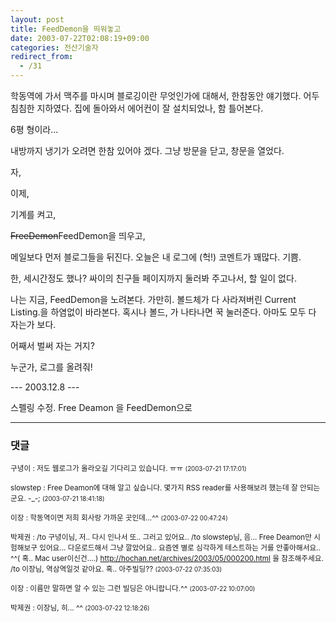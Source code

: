 ```yaml
---
layout: post
title: FeedDemon을 띄워놓고
date: 2003-07-22T02:08:19+09:00
categories: 전산기술자
redirect_from:
  - /31
---
```


학동역에 가서 맥주를 마시며 블로깅이란 무엇인가에 대해서, 한참동안 얘기했다. 어두침침한 지하였다. 집에 돌아와서 에어컨이 잘 설치되었나, 함 틀어본다.

6평 형이라...

내방까지 냉기가 오려면 한참 있어야 겠다. 그냥 방문을 닫고, 창문을 열었다.

자,

이제,

기계를 켜고,

<STRIKE>FreeDemon</STRIKE>FeedDemon을 띄우고,

메일보다 먼저 블로그들을 뒤진다. 오늘은 내 로그에 (헉!) 코멘트가 꽤많다. 기쁨.

한, 세시간정도 했나? 싸이의 친구들 페이지까지 둘러봐 주고나서, 할 일이 없다.

나는 지금, FeedDemon을 노려본다. 가만히. 볼드체가 다 사라져버린 Current Listing.을 하염없이 바라본다. 혹시나 볼드, 가 나타나면 꾹 눌러준다. 아마도 모두 다 자는가 보다.

어째서 벌써 자는 거지?

누군가, 로그를 올려줘!

--- 2003.12.8 ---

스펠링 수정. Free Deamon 을 FeedDemon으로

* * *

### 댓글



<!--- cmt:44 --->
<!--- mail: --->
<!--- parent:0 --->

<small>구녕이 : 저도 웹로그가 올라오길 기다리고 있습니다. ㅠㅠ <small>(2003-07-21 17:17:01)</small></small>


<!--- cmt:45 --->
<!--- mail: --->
<!--- parent:0 --->

<small>slowstep : Free Deamon에 대해 알고 싶습니다. 몇가지 RSS reader를 사용해보려 했는데 잘 안되는군요. -_-; <small>(2003-07-21 18:41:18)</small></small>


<!--- cmt:46 --->
<!--- mail: --->
<!--- parent:0 --->

<small>이장 : 학동역이면 저희 회사랑 가까운 곳인데...^^ <small>(2003-07-22 00:47:24)</small></small>


<!--- cmt:47 --->
<!--- mail: --->
<!--- parent:0 --->

<small>박제권 : /to 구녕이님, 저.. 다시 인나서 또.. 그러고 있어요.. /to slowstep님, 음... Free Deamon만 시험해보구 있어요... 다운로드해서 그냥 깔았어요.. 요즘엔 별로 심각하게 테스트하는 거를 안좋아해서요.. ^^( 혹.. Mac user이신건....) http://hochan.net/archives/2003/05/000200.html 을 참조해주세요.  /to 이장님, 역삼역일것 같아요. 혹.. 아주빌딩?? <small>(2003-07-22 07:35:03)</small></small>


<!--- cmt:48 --->
<!--- mail: --->
<!--- parent:0 --->

<small>이장 : 이름만 말하면 알 수 있는 그런 빌딩은 아니랍니다.^^ <small>(2003-07-22 10:07:00)</small></small>


<!--- cmt:49 --->
<!--- mail: --->
<!--- parent:0 --->

<small>박제권 : 이장님, 히... ^^ <small>(2003-07-22 12:18:26)</small></small>

